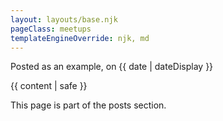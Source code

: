 ```yaml
---
layout: layouts/base.njk
pageClass: meetups
templateEngineOverride: njk, md
---
```


<p class="date">
  Posted as an example, on <time datetime="{{ date }}">{{ date | dateDisplay }}</time>
</p>
<main>
  {{ content | safe }}
  <div class="footnote">
    <p>
      This page is part of the posts section.
    </p>
  </div>
</main>
